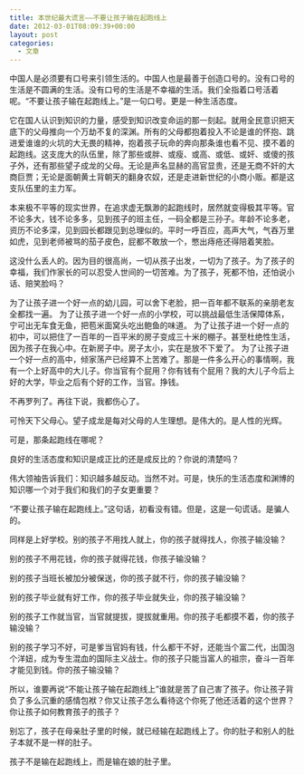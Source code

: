 ```yaml
---
title: 本世纪最大谎言——不要让孩子输在起跑线上
date: 2012-03-01T08:09:39+00:00
layout: post
categories:
  - 文章
---
```


中国人是必须要有口号来引领生活的。中国人也是最善于创造口号的。没有口号的生活是不圆满的生活。没有口号的生活是不幸福的生活。我们全指着口号活着呢。“不要让孩子输在起跑线上。”是一句口号。更是一种生活态度。

它在国人认识到知识的力量，感受到知识改变命运的那一刻起。就用全民意识把天底下的父母推向一个万劫不复的深渊。所有的父母都抱着投入不论是谁的怀抱、跳进爱谁谁的火坑的大无畏的精神，抱着孩子玩命的奔向那条谁也看不见、摸不着的起跑线。这支庞大的队伍里，除了那些或胖、或瘦、或高、或低、或奸、或傻的孩子外，还有那些望子成龙的父母。无论是声名显赫的高官显贵，还是无商不奸的大商巨贾；无论是面朝黄土背朝天的翻身农奴，还是走进新世纪的小商小贩。都是这支队伍里的主力军。

本来极不平等的现实世界，在追求虚无飘渺的起跑线时，居然就变得极其平等。官不论多大，钱不论多多，见到孩子的班主任，一码全都是三孙子。年龄不论多老，资历不论多深，见到园长都跟见到总理似的。平时一呼百应，高声大气，气吞万里如虎，见到老师被骂的茄子皮色，屁都不敢放一个，憋出痔疮还得陪着笑脸。
<!--more-->
这没什么丢人的。因为目的很高尚，一切从孩子出发，一切为了孩子。为了孩子的幸福，我们作家长的可以忍受人世间的一切苦难。为了孩子，死都不怕，还怕说小话、赔笑脸吗？

为了让孩子进一个好一点的幼儿园，可以舍下老脸，把一百年都不联系的亲朋老友全都找一遍。 为了让孩子进一个好一点的小学校，可以挑战最低生活保障体系，宁可出无车食无鱼，把苞米面窝头吃出鲍鱼的味道。 为了让孩子进一个好一点的初中，可以把住了一百年的一百平米的房子变成三十米的棚子。甚至杜绝性生活，因为孩子在我心中。在新房子中。房子太小，实在是放不下爱了。 为了让孩子进一个好一点的高中，倾家荡产已经算不上苦难了。那是一件多么开心的事情啊，我有一个上好高中的大儿子。你当官有个屁用？你有钱有个屁用？我的大儿子今后上好的大学，毕业之后有个好的工作，当官。挣钱。

不再罗列了。再往下说，我都伤心了。

可怜天下父母心。望子成龙是每对父母的人生理想。是伟大的。是人性的光辉。

可是，那条起跑线在哪呢？

良好的生活态度和知识是成正比的还是成反比的？你说的清楚吗？

伟大领袖告诉我们：知识越多越反动。当然不对。可是，快乐的生活态度和渊博的知识哪一个对于我们和我们的子女更重要？

“不要让孩子输在起跑线上。”这句话，初看没有错。但是，这是一句谎话。是骗人的。

同样是上好学校。别的孩子不用找人就上，你的孩子就得找人，你孩子输没输？

别的孩子不用花钱，你的孩子就得花钱，你孩子输没输？

别的孩子当班长被加分被保送，你的孩子就不行，你的孩子输没输？

别的孩子毕业就有好工作，你的孩子毕业就失业，你的孩子输没输？

别的孩子工作就当官，当官就提拔，提拔就重用。你的孩子毛都摸不着，你的孩子输没输？

别的孩子学习不好，可是爹当官妈有钱，什么都干不好，还能当个富二代，出国泡个洋妞，成为专生混血的国际主义战士。你的孩子只能当富人的祖宗，奋斗一百年才能见到钱。你的孩子输没输？

所以，谁要再说“不能让孩子输在起跑线上”谁就是苦了自己害了孩子。你让孩子背负了多么沉重的感情包袱？你又让孩子怎么看待这个你死了他还活着的这个世界？你让孩子如何教育孩子的孩子？

别忘了，孩子在母亲肚子里的时候，就已经输在起跑线上了。你的肚子和别人的肚子本就不是一样的肚子。

孩子不是输在起跑线上，而是输在娘的肚子里。
